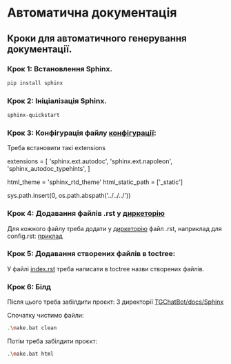 # Автоматична документація

## Кроки для автоматичного генерування документації.

### Крок 1: Встановлення Sphinx.
```bash
pip install sphinx
```
### Крок 2: Ініціалізація Sphinx.
```bash
sphinx-quickstart
```
### Крок 3: Конфігурація файлу [конфігурації](Sphinx/source/conf.py):
Треба встановити такі extensions

extensions = [
    'sphinx.ext.autodoc',
    'sphinx.ext.napoleon',
    'sphinx_autodoc_typehints',
]

html_theme = 'sphinx_rtd_theme'
html_static_path = ['_static']

sys.path.insert(0, os.path.abspath('../../../'))

### Крок 4: Додавання файлів .rst у [диркеторію](Sphinx/source/)
Для кожного файлу треба додати у [диркеторію](Sphinx/source/) файл .rst, наприклад для config.rst:
[приклад](Sphinx/source/config.rst)
### Крок 5: Додавання створених файлів в toctree:
У файлі [index.rst](Sphinx/source/index.rst) треба написати в toctree назви створених файлів.
### Крок 6: Білд
Після цього треба забілдити проєкт:
З директорії [TGChatBot/docs/Sphinx](./Sphinx)

Спочатку чистимо файли:
```bash
.\make.bat clean
```
Потім треба забілдити проєкт:
```bash
.\make.bat html
```
